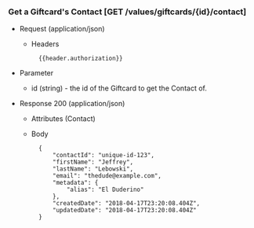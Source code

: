 ### Get a Giftcard's Contact [GET /values/giftcards/{id}/contact]

+ Request (application/json)
    + Headers
    
            {{header.authorization}}

+ Parameter
    + id (string) - the id of the Giftcard to get the Contact of.

+ Response 200 (application/json)
    + Attributes (Contact)

    + Body

            {
                "contactId": "unique-id-123",
                "firstName": "Jeffrey",
                "lastName": "Lebowski",
                "email": "thedude@example.com",
                "metadata": {
                    "alias": "El Duderino"
                },
                "createdDate": "2018-04-17T23:20:08.404Z",
                "updatedDate": "2018-04-17T23:20:08.404Z"
            }

